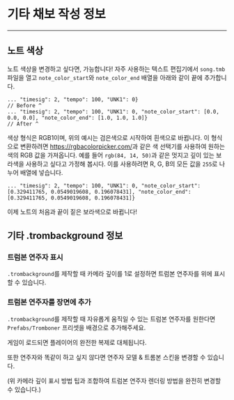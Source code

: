 # 기타 채보 작성 정보
---

## 노트 색상
노트 색상을 변경하고 싶다면, 가능합니다! 자주 사용하는 텍스트 편집기에서 `song.tmb` 파일을 열고 `note_color_start`와 `note_color_end` 배열을 아래와 같이 끝에 추가합니다.
```
... "timesig": 2, "tempo": 100, "UNK1": 0} 
// Before ^
... "timesig": 2, "tempo": 100, "UNK1": 0, "note_color_start": [0.0, 0.0, 0.0], "note_color_end": [1.0, 1.0, 1.0]}
// After ^
```
색상 형식은 RGB1이며, 위의 예시는 검은색으로 시작하여 흰색으로 바뀝니다. 이 형식으로 변환하려면 <https://rgbacolorpicker.com/>과 같은 색 선택기를 사용하여 원하는 색의 RGB 값을 가져옵니다. 예를 들어 `rgb(84, 14, 50)`과 같은 멋지고 깊이 있는 보라색을 사용하고 싶다고 가정해 봅시다. 이를 사용하려면 R, G, B의 모든 값을 `255`로 나누어 배열에 넣습니다.
```
... "timesig": 2, "tempo": 100, "UNK1": 0, "note_color_start": [0.329411765, 0.0549019608, 0.196078431], "note_color_end": [0.329411765, 0.0549019608, 0.196078431]}
```
이제 노트의 처음과 끝이 짙은 보라색으로 바뀝니다!


## 기타 .trombackground 정보

### 트럼본 연주자 표시
`.trombackground`를 제작할 때 카메라 깊이를 1로 설정하면 트럼본 연주자를 위에 표시할 수 있습니다.

### 트럼본 연주자를 장면에 추가
`.trombackground`를 제작할 때 자유롭게 움직일 수 있는 트럼본 연주자를 원한다면 `Prefabs/Tromboner` 프리셋을 배경으로 추가해주세요.

게임이 로드되면 플레이어의 완전한 복제로 대체됩니다.

또한 연주자와 똑같이 하고 싶지 않다면 연주자 모델 & 트롬본 스킨을 변경할 수 있습니다.

(위 카메라 깊이 표시 방법 팁과 조합하여 트럼본 연주자 렌더링 방법을 완전히 변경할 수 있습니다.)